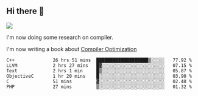


<!--
**liusy58/liusy58** is a ✨ _special_ ✨ repository because its `README.md` (this file) appears on your GitHub profile.

Here are some ideas to get you started:

- 🔭 I’m currently working on ...
- 🌱 I’m currently learning ...
- 👯 I’m looking to collaborate on ...
- 🤔 I’m looking for help with ...
- 💬 Ask me about ...
- 📫 How to reach me: ...
- 😄 Pronouns: ...
- ⚡ Fun fact: ...
-->
<!--
![](https://komarev.com/ghpvc/?username=liusy58&color=brightgreen&label=PROFILE+VIEWS)




- 🔭 I’m currently working on my .
- 📫 How to reach me:plz contact me by [email](liusy58@,ail2.sysu.edu.cn) or WeChat(LIUSIYU_58)
- 🏫 I'm an undergraduate in Sun-Yat-sen University majoring in the computer science. Expected to graduate in Spring 2021.
- 👯 I'm now interested in System such as OS, Compiler and Database. 
- 🤔 I’m looking for help with Database System.
-->

## Hi there 👋
![](https://komarev.com/ghpvc/?username=liusy58&color=brightgreen&label=PROFILE+VIEWS)



I'm now doing some research on compiler.

I'm now writing a book about [Compiler Optimization](https://github.com/liusy58/CompilerNotes/blob/master/main.pdf)


 <!--START_SECTION:waka-->

```text
C++              26 hrs 51 mins  ███████████████████▒░░░░░   77.92 %
LLVM             2 hrs 27 mins   █▓░░░░░░░░░░░░░░░░░░░░░░░   07.15 %
Text             2 hrs 1 min     █▒░░░░░░░░░░░░░░░░░░░░░░░   05.87 %
ObjectiveC       1 hr 20 mins    █░░░░░░░░░░░░░░░░░░░░░░░░   03.90 %
C                51 mins         ▓░░░░░░░░░░░░░░░░░░░░░░░░   02.48 %
PHP              27 mins         ▒░░░░░░░░░░░░░░░░░░░░░░░░   01.32 %
```

<!--END_SECTION:waka-->
